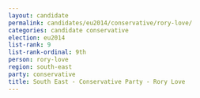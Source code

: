 ```yaml
---
layout: candidate
permalink: candidates/eu2014/conservative/rory-love/
categories: candidate conservative
election: eu2014
list-rank: 9
list-rank-ordinal: 9th
person: rory-love
region: south-east
party: conservative
title: South East - Conservative Party - Rory Love
---
```

